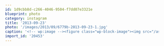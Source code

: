 ```yaml
---
id: 1d9cbb8d-c266-4046-9504-f7dd07e3321e
blueprint: photo
category: instagram
title: '2013-09-23'
photo: '/images/2013/09/6779b-2013-09-23-1.jpg'
caption: '<!-- wp:image --><figure class="wp-block-image"><img src="/assets/images/2013/09/6779b-2013-09-23-1.jpg" /></figure><!-- /wp:image --><!-- wp:paragraph --><p>I named this spot "Flat tire lookout." Looking north up shuswap lake 16k into our ride.</p><!-- /wp:paragraph -->'
import_id: '20453'
---
```

